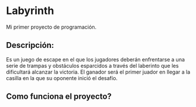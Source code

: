 # Labyrinth
Mi primer proyecto de programación.

## Descripción:
Es un juego de escape en el que los jugadores deberán enfrentarse a una serie de trampas y obstáculos esparcidos a través del laberinto que les dificultará alcanzar la victoria. El ganador será el primer juador en llegar a la casilla en la que su oponente inició el desafío.

## Como funciona el proyecto?

